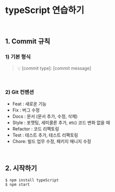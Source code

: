 # typeScript 연습하기

<br>

## 1. Commit 규칙
### 1) 기본 형식

> 💡 [commit type]: [commit message]

<br>

### 2) Git 컨벤션

- Feat : 새로운 기능
- Fix : 버그 수정
- Docs : 문서 (문서 추가, 수정, 삭제)
- Style : 포맷팅, 세미콜론 추가, etc) 코드 변화 없을 때
- Refactor : 코드 리팩토링
- Test : 테스트 추가, 테스트 리팩토링
- Chore: 빌드 업무 수정, 패키지 매니지 수정

<br>

## 2. 시작하기
```shell
$ npm install typeScript
$ npm start
```
